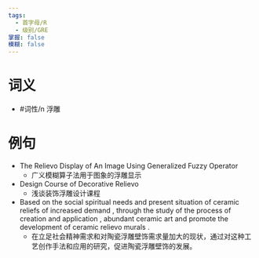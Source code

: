 ```yaml
---
tags:
  - 首字母/R
  - 级别/GRE
掌握: false
模糊: false
---
```

# 词义
- #词性/n  浮雕
# 例句
- The Relievo Display of An Image Using Generalized Fuzzy Operator
	- 广义模糊算子法用于图象的浮雕显示
- Design Course of Decorative Relievo
	- 浅谈装饰浮雕设计课程
- Based on the social spiritual needs and present situation of ceramic reliefs of increased demand , through the study of the process of creation and application , abundant ceramic art and promote the development of ceramic relievo murals .
	- 在立足社会精神需求和对陶瓷浮雕壁饰需求量加大的现状，通过对这种工艺创作手法和应用的研究，促进陶瓷浮雕壁饰的发展。
